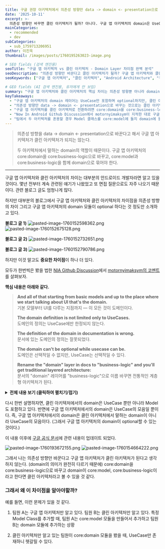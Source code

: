 ```yaml
---
title: 구글 권장 아키텍처에서 의존성 방향만 data -> domain <- presentation으로 바꾸면 클린 아키텍처가 될까?
date: '2025-10-11'
excerpt: >-
  의존성 방향만 바꾸면 클린 아키텍처가 될까? 아니다. 구글 앱 아키텍처의 domain은 UseCase만 포함하지만, 클린 아키텍처의 domain은 Model + UseCase를 포함한다. Now In Android Discussion에서 지적된 핵심 차이점을 분석한다.
mainCategories:
  - recommended
  - dev
subCategories:
  - sub_1759713206951
author: 이진욱
thumbnail: /images/posts/1760195263023-image.png

# SEO fields (검색 엔진용)
seoTitle: "구글 앱 아키텍처 vs 클린 아키텍처 - Domain Layer 차이점 완벽 분석"
seoDescription: "의존성 방향만 바꾼다고 클린 아키텍처가 될까? 구글 앱 아키텍처와 클린 아키텍처의 핵심 차이점인 domain 레이어 역할을 UseCase와 Model 관점에서 상세히 비교 분석합니다."
seoKeywords: ["구글 앱 아키텍처", "클린 아키텍처", "Android Architecture", "구글 권장 아키텍처", "레이어드 아키텍처", "의존성 역전 원칙", "DIP", "UseCase 패턴", "Repository Pattern", "멀티모듈 아키텍처", "Google App Architecture", "Now In Android", "Google Official Architecture", "모듈화", "Clean Architecture"]

# GEO fields (AI 검색 엔진용, 유저에게 안 보임)
summary: "구글 앱 아키텍처와 클린 아키텍처의 핵심 차이는 의존성 방향뿐 아니라 domain의 정의에 있다. 구글 앱 아키텍처의 domain은 UseCase만 포함하지만, 클린 아키텍처의 domain은 Model과 UseCase 모두를 포함한다. 따라서 의존성 방향만 바꾼다고 클린 아키텍처가 되지 않으며, core:domain을 core:business-logic으로 재정의하고 core:model과 함께 domain으로 묶어야 한다."
keyTakeaways:
  - "구글 앱 아키텍처의 domain 레이어는 UseCase만 포함하며 optional하지만, 클린 아키텍처의 domain은 Model + UseCase를 포함하며 필수적이다"
  - "의존성 방향만 data -> domain <- presentation으로 바꾸는 것으로는 클린 아키텍처가 되지 않는다 - domain의 역할 자체가 다르기 때문"
  - "구글 앱 아키텍처를 클린 아키텍처로 전환하려면 core:domain을 core:business-logic으로 이름 변경하고, core:model과 함께 domain으로 재구성해야 한다"
  - "Now In Android Github Discussion에서 motornyimaksym이 지적한 대로 구글 문서의 domain 정의는 잘못되었으며, 이는 초보 개발자들에게 혼란을 야기한다"
  - "팀에서 두 아키텍처를 혼용할 경우 Model 클래스를 core:model에 둘지 domain에 둘지 혼란이 발생할 수 있다"
---
```

> 의존성 방향을 data -> domain <- presentation으로 바꾼다고 해서
구글 앱 아키텍처가 클린 아키텍처가 되지는 않는다.
>
> 두 아키텍처에서 말하는 domain의 역할이 때문이다.
구글 앱 아키텍처의 core:domain을 core:business-logic으로 바꾸고,
core:model과 core:business-logic을 함께 domain으로 묶어야 한다.

---

구글 앱 아키텍처와 클린 아키텍처의 차이는 대부분의 안드로이드 개발자라면 알고 있을 것이다.
몇년 전부터 계속 관련된 얘기가 나왔었고 또 면접 질문으로도 자주 나오기 때문이다. 관련 블로그 글도 엄청나게 많다.

하지만 대부분의 블로그에서 구글 앱 아키텍처와 클린 아키텍처의 차이점을 의존성 방향의 차이 그리고 구글 앱 아키텍처의 domain 모듈이 optional 하다는 것 정도만 소개하고 있다.

**블로그 글 1)**
![pasted-image-1760152598362.png](/images/posts/1760152598359-image.png)
![pasted-image-1760152675128.png](/images/posts/1760152675125-image.png)

**블로그 글 2)**
![pasted-image-1760152732651.png](/images/posts/1760152732648-image.png)

**블로그 글 3)**
![pasted-image-1760152790786.png](/images/posts/1760152790784-image.png)

하지만 이것 말고도 **중요한 차이점**이 하나 더 있다. 

모두가 한번씩은 봤을 법한 [NIA Github Discussion](https://github.com/android/nowinandroid/discussions/1273)에서 [motornyimaksym의 코멘트](https://github.com/android/nowinandroid/discussions/1273#discussioncomment-8792788)를 살펴보자.

**핵심 내용은 아래와 같다.**   
> **And all of that starting from basic models and up to the place where we start talking about UI that's the domain.**   
기본 모델부터 UI를 다루는 지점까지 — 이 모든 것이 도메인이다.
>
> **The domain definition is not limited only to UseCases.**   
도메인의 정의는 UseCase에만 한정되지 않는다.
>
> **The definition of the domain in documentation is wrong.**   
문서에 있는 도메인의 정의는 잘못되었다.
>
> **The domain can't be optional while usecase can be.**   
도메인은 선택적일 수 없지만, UseCase는 선택적일 수 있다.
>
> **Rename the "domain" layer in docs to "business-logic" and you'll get traditional layered architecture:**   
문서의 "domain" 레이어를 "business-logic"으로 이름 바꾸면 전통적인 계층형 아키텍처가 된다.


<details>
<summary><strong>전체 내용 보기 (클릭하여 펼치기/접기)</strong></summary>

> **So then lets follow Separation Of Concerns principle as stated in docs**
> 그렇다면 문서에 명시된 관심사 분리(Separation of Concerns) 원칙을 따르자.
>
> **Define domain with definitions and relations:**
> 정의와 관계를 포함하여 도메인을 정의하자.
>
> **Models aka simple pojo classes for domain entities. E.g. Car, Human, etc.**
> 모델은 도메인 엔티티를 위한 단순한 POJO 클래스이다. 예를 들어 Car, Human 등이 있다.
>
> **Then relations. Human that drive the car is Driver.**
> 그다음 관계를 정의한다. 자동차를 운전하는 사람은 Driver이다.
>
> **Than you define the abstractions for data sources for Cars, Humans.**
> 그다음 Car와 Human에 대한 데이터 소스 추상화를 정의한다.
>
> **E.g. buyCar(money: Money): Car; hireDriver(money: Money).**
> 예를 들어 buyCar(money: Money): Car, hireDriver(money: Money) 같은 것이다.
>
> **Then some logic getCars+getHumans=makeTheRace.**
> 그다음 약간의 로직을 추가한다. getCars + getHumans = makeTheRace.
>
> **That's all about the domain.**
> 그게 도메인의 전부다.
>
> **If you wan't you may split it in as many sublayers as you want.**
> 원한다면 원하는 만큼 여러 하위 계층으로 나눌 수 있다.
>
> **E.g. in this repo core.model could be the bottom part, data-api somewhere between core.model and business-logic.**
> 예를 들어 이 저장소에서는 core.model이 가장 아래 부분이고, data-api는 core.model과 business-logic 사이 어딘가에 있을 수 있다.
>
> **And the business-logic will include two previous.**
> 그리고 business-logic은 앞의 두 계층을 포함한다.
>
> ---
>
> **Now we can proceed with implementation:**
> 이제 구현으로 넘어갈 수 있다.
>
> **We depends on everything that I described above.**
> 우리는 위에서 설명한 모든 것에 의존한다.
>
> **We may have different features that use any described particle model/data-api/domain-logic.**
> 우리는 설명된 model/data-api/domain-logic 중 일부만 사용하는 다양한 기능을 가질 수 있다.
>
> **And indeed everything above the model level is optional in terms of some particular feature needs.**
> 실제로 모델보다 위의 계층들은 특정 기능의 필요에 따라 선택적이다.
>
> **Let's say I develop advertisement feature.**
> 예를 들어 광고 기능을 개발한다고 하자.
>
> **I don't care about data sources or logic, I only need models.**
> 나는 데이터 소스나 로직에는 관심이 없고, 모델만 필요하다.
>
> **My feature will use models to create slogan: "Best Cars for Humans".**
> 내 기능은 모델을 사용해 "Best Cars for Humans"라는 슬로건을 만든다.
>
> **That's it.**
> 그게 전부다.
>
> **No necessity to depends on data-api/business-logic.**
> data-api나 business-logic에 의존할 필요가 없다.
>
> **Or I may wan't to create some specific feature with some specific logic that depends only on data source, e.g. getHumans+getCars=makeTheExhibition.**
> 혹은 data source에만 의존하는 특정 로직을 가진 기능을 만들 수도 있다. 예를 들어 getHumans + getCars = makeTheExhibition.
>
> **Then it obviously will depends on model/data-api without business-logic.**
> 그렇다면 그것은 business-logic 없이 model/data-api에만 의존하게 된다.
>
> **Or just some simple UI mostly module that will consume the business-logic including model/data-api.**
> 혹은 model/data-api를 포함한 business-logic을 소비하는 단순한 UI 중심 모듈일 수도 있다.
>
> ---
>
> **Then it will increase the complexity of the project sctructure but bring more separation of concerns.**
> 이런 방식은 프로젝트 구조의 복잡성을 높이지만, 관심사 분리를 더 명확하게 가져온다.
>
> **In case if we want to go back to simplify the project we may combine model+data-api+business-logic into one big domain layer and everything would be fine except the scalability problem.**
> 프로젝트를 단순하게 되돌리고 싶다면 model + data-api + business-logic을 하나의 큰 도메인 레이어로 합칠 수 있으며, 확장성 문제만 제외하면 문제는 없다.
>
> **That's always a trade off.**
> 그건 언제나 트레이드오프다.
>
> ---
>
> **And all of that starting from basic models and up to the place where we start talking about UI that's the domain.**
> 기본 모델부터 UI를 다루는 지점까지 — 이 모든 것이 도메인이다.
>
> **The domain definition is not limited only to UseCases.**
> 도메인의 정의는 UseCase에만 한정되지 않는다.
>
> **That is what I'm trying to explain from the very beginning.**
> 그게 내가 처음부터 설명하려던 것이다.
>
> **The definition of the domain in documentation is wrong.**
> 문서에 있는 도메인의 정의는 잘못되었다.
>
> **The domain can't be optional while usecase can be.**
> 도메인은 선택적일 수 없지만, UseCase는 선택적일 수 있다.
>
> ---
>
> **Rename the "domain" layer in docs to "business-logic" and you'll get traditional layered architecture:**
> 문서의 "domain" 레이어를 "business-logic"으로 이름 바꾸면 전통적인 계층형 아키텍처가 된다.
>
> **Where the business logic depends on the exact data source.**
> 여기서 business logic은 특정한 데이터 소스에 의존한다.
>
> **It's when you need to rewrite UseCase as soon as you would need to migrate your app from home ftp server to Amazon AWS.**
> 홈 FTP 서버에서 Amazon AWS로 마이그레이션할 때 UseCase를 다시 써야 하는 상황이다.
>
> **It's when migration from Retrofit to Ktor require domain layer changes.**
> Retrofit에서 Ktor로 옮길 때 도메인 레이어를 수정해야 하는 상황이다.
>
> **It's when the definition of Car depends on exact shop you buy it from.**
> Car의 정의가 어떤 상점에서 샀는지에 따라 달라지는 상황이다.
>
> ---
>
> **the official architecture is easier to grasp from a conceptual level, simply because the dependency arrows all go the same way**
> 공식 아키텍처는 개념적으로 이해하기 더 쉽다. 의존성 화살표가 모두 같은 방향으로 가기 때문이다.
>
> **I have nothing against this approach.**
> 나는 이 접근 방식에 반대하지 않는다.
>
> **It still widely used.**
> 이 방식은 여전히 널리 사용된다.
>
> **But if google recommend something then it would be really kind from their side to let users know about disadvantages of such approach at least.**
> 하지만 구글이 이런 방식을 추천한다면, 최소한 그 접근 방식의 단점도 사용자에게 알려주는 게 친절할 것이다.
>
> ---
>
> **We obviously see that we may change the direction of the injection and get independent "domain" layer.**
> 우리는 주입 방향을 바꾸면 독립적인 "도메인" 레이어를 얻을 수 있음을 분명히 볼 수 있다.
>
> **Where the situation when the logic depends on exact implementation would be not possible.**
> 이 경우 로직이 구체적인 구현에 의존하는 상황은 발생하지 않는다.
>
> ---
>
> **For experienced developer this repository is just another example of architecture.**
> 숙련된 개발자에게 이 저장소는 단지 또 하나의 아키텍처 예시일 뿐이다.
>
> **We may take what we wan't from here and forget about the rest.**
> 우리는 여기서 필요한 것만 취하고 나머지는 잊으면 된다.
>
> ---
>
> **But for those who study, for those who has no strong opinion this repo is the single source of truth.**
> 하지만 배우는 사람들, 즉 뚜렷한 견해가 없는 이들에게는 이 저장소가 유일한 진리다.
>
> **They'll take this project as a barebone for their pet projects.**
> 그들은 이 프로젝트를 개인 프로젝트의 뼈대로 삼을 것이다.
>
> **And will build interfaces and logic depends on the exact data sources.**
> 그리고 구체적인 데이터 소스에 의존하는 인터페이스와 로직을 만들 것이다.
>
> **And then they will came to all of us on the interview with examples of how they thought Clean Architecture just because it has domain layer =).**
> 그리고 면접에서 "도메인 레이어가 있으니까 클린 아키텍처입니다"라는 예시를 들고 올 것이다.
>
> **It's not CA example and will not be after proposed changes.**
> 이건 클린 아키텍처의 예시가 아니며, 제안된 변경 이후에도 그렇지 않을 것이다.
>
> **Moreover as I said I don't like CA because it's complicated.**
> 게다가 나는 클린 아키텍처를 좋아하지 않는다. 너무 복잡하기 때문이다.
>
> **But this project is not much easier than CA for understanding.**
> 하지만 이 프로젝트도 이해하기는 크게 더 쉽지 않다.
>
> **So we will not takle all the problems at once.**
> 그래서 우리는 모든 문제를 한 번에 해결하지는 않을 것이다.
>
> **But the dependency direction rule change is a low hanging fruit that without doubts worth to pick up.**
> 하지만 의존성 방향 규칙을 바꾸는 것은 분명히 시도할 가치가 있는 손쉬운 선택이다.

</details>


다시 한번 설명하자면, 클린 아키텍처에서의 domain은 UseCase 뿐만 아니라 Model도 포함하고 있다. 반면에 구글 앱 아키텍처에서의 domain은 UseCase의 모음일 뿐이다. 즉, 구글 앱 아키텍처에서의 domain은 클린 아키텍처에서 말하는 domain이 아니라 UseCase의 모음이다. (그래서 구글 앱 아키텍처의 domain이 optional할 수 있는 것이다.)


이 내용 이후에 [구글 공식 문서](https://developer.android.com/topic/architecture/domain-layer)에 관련 내용이 업데이트 되었다.

![pasted-image-1760193672155.png](/images/posts/1760193672153-image.png)
![pasted-image-1760154664222.png](/images/posts/1760154664220-image.png)


그래서 나는 의존성 방향만 바꾼다고 구글 앱 아키텍처가 클린 아키텍처가 된다고 생각하지 않는다. (domain의 의미가 완전히 다르기 때문에) core:domain을 core:business-logic으로 바꾸고 domain이 core:model, core:business-logic이라고 한다면 클린 아키텍처라고 볼 수 있을 것 같다.

### 그래서 왜 이 차이점을 알아야할까?
예를 들면, 이런 문제가 있을 것 같다.

1. 팀원 A는 구글 앱 아키텍처만 알고 있다. 팀원 B는 클린 아키텍처만 알고 있다. 특정 Model Class를 추가할 때, 팀원 A는 core:model 모듈을 만들어서 추가하고 팀원 B는 domain 모듈에 추가하는 상황

2. 클린 아키텍처만 알고 있는 팀원이 core:domain 모듈을 봤을 때, UseCase만 존재하니 헷갈릴 수 있다.


